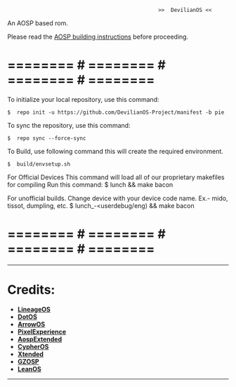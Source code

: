                                                     >>  DevilianOS <<

An AOSP based rom.

Please read the [AOSP building instructions](http://source.android.com/source/index.html) before proceeding.

# ======== # ======== # ======== # ======== #

To initialize your local repository, use this command:

    $  repo init -u https://github.com/DevilianOS-Project/manifest -b pie

To sync the repository, use this command:

    $  repo sync --force-sync

To Build, use following command this will create the required environment.

    $  build/envsetup.sh 
    
For Official Devices
This command will load all of our proprietary makefiles for compiling
Run this command:
    $  lunch && make bacon

For unofficial builds.
Change device with your device code name. Ex.- mido, tissot, dumpling, etc.
    $  lunch_<devicecodename>-<userdebug/eng) && make bacon

# ======== # ======== # ======== # ======== #

---------------------------------------------------------------------------------------
 Credits:
 =======

 * [**LineageOS**](https://github.com/LineageOS)
 * [**DotOS**](https://github.com/DotOS)
 * [**ArrowOS**](https://github.com/ArrowOS)
 * [**PixelExperience**](https://github.com/PixelExperience)
 * [**AospExtended**](https://github.com/AospExtended)
 * [**CypherOS**](https://github.com/CypherOS)
 * [**Xtended**](https://github.com/Xtended-Pie)
 * [**GZOSP**](https://github.com/GZOSP)
 * [**LeanOS**](https://raw.githubusercontent.com/LeanOS-Project)

---------------------------------------------------------------------------------------
